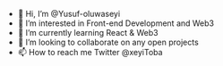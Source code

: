 - 👋 Hi, I’m @Yusuf-oluwaseyi
- 👀 I’m interested in Front-end Development and Web3
- 🌱 I’m currently learning React & Web3
- 💞️ I’m looking to collaborate on any open projects
- 📫 How to reach me Twitter @xeyiToba

<!---
Yusuf-oluwaseyi/Yusuf-oluwaseyi is a ✨ special ✨ repository because its `README.md` (this file) appears on your GitHub profile.
You can click the Preview link to take a look at your changes.
--->
